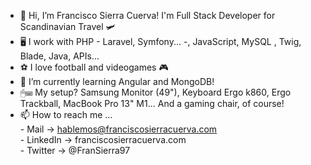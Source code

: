- 👋 Hi, I’m Francisco Sierra Cuerva! I'm Full Stack Developer for Scandinavian Travel 🛩
- 🖥 I work with PHP - Laravel, Symfony... -, JavaScript, MySQL , Twig, Blade, Java, APIs... 
- ⚽ I love football and videogames 🎮
- 🌱 I’m currently learning Angular and MongoDB!
- 🖱⌨ My setup? Samsung Monitor (49"), Keyboard Ergo k860, Ergo Trackball, MacBook Pro 13" M1... And a gaming chair, of course!
- 📫 How to reach me ... </br>
          - Mail -> hablemos@franciscosierracuerva.com</br>
          - LinkedIn -> franciscosierracuerva.com</br>
          - Twitter -> @FranSierra97</br>
       

<!---
fransierra97/fransierra97 is a ✨ special ✨ repository because its `README.md` (this file) appears on your GitHub profile.
You can click the Preview link to take a look at your changes.
--->
